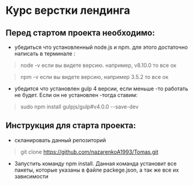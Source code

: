 # Курс верстки лендинга

## Перед стартом проекта необходимо:

* убедиться что установленный node.js и npm. для этого достаточно написать в терминале :

> node -v
если вы видете версию. например, v8.10.0 то все ок 

> npm -v
если вы видете версию, например 3.5.2 то все ок

* убедится что установлен gulp 4 версии, если меньше -то работать не будет. Если он не установлен -тогда ставим:
> sudo npm install gulpjs/gulp#v4.0.0 --save-dev

## Инструкция для старта проекта:

* скланировать данный репозиторий 
> git clone https://github.com/nazarenkoA1993/Tomas.git

* Запустить команду npm install. Данная команда установит все пакеты, которые указаны в файле packege.json, а так же все их зависимости 

